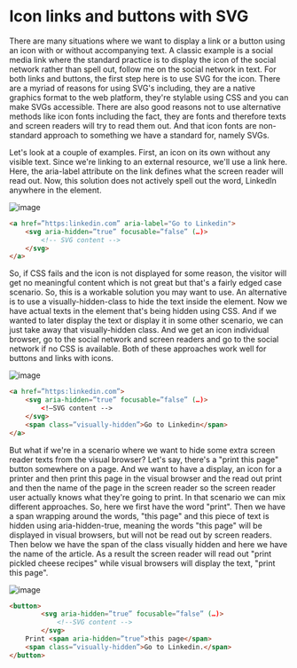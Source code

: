 #  Icon links and buttons with SVG 

There are many situations where we want to display a link or a button using an icon with or without accompanying text. A classic example is a social media link where the standard practice is to display the icon of the social network rather than spell out, follow me on the social network in text. 
For both links and buttons, the first step here is to use SVG for the icon. There are a myriad of reasons for using SVG's including, they are a native graphics format to the web platform, they're stylable using CSS and you can make SVGs accessible. There are also good reasons not to use alternative methods like icon fonts including the fact, they are fonts and therefore texts and screen readers will try to read them out. And that icon fonts are non-standard approach to something we have a standard for, namely SVGs.

Let's look at a couple of examples. First, an icon on its own without any visible text. Since we're linking to an external resource, we'll use a link here. Here, the aria-label attribute on the link defines what the screen reader will read out. Now, this solution does not actively spell out the word, LinkedIn anywhere in the element. 


![image](https://user-images.githubusercontent.com/36185795/180609037-46237093-de4c-4c9d-a2ab-8aeb9072a81e.png)


```html
<a href=”https:linkedin.com” aria-label="Go to Linkedin">
	<svg aria-hidden=”true” focusable=”false” (…)>
        <!-- SVG content -->
    </svg>
</a>
```
 
So, if CSS fails and the icon is not displayed for some reason, the visitor will get no meaningful content which is not great but that's a fairly edged case scenario. So, this is a workable solution you may want to use. An alternative is to use a visually-hidden-class to hide the text inside the element. Now we have actual texts in the element that's being hidden using CSS. And if we wanted to later display the text or display it in some other scenario, we can just take away that visually-hidden class. And we get an icon individual browser, go to the social network and screen readers and go to the social network if no CSS is available. Both of these approaches work well for buttons and links with icons.

![image](https://user-images.githubusercontent.com/36185795/180609055-4fb9bdd7-0d6f-4e81-a789-542d3a0ecca9.png)

 
```html
<a href=”https:linkedin.com”>
    <svg aria-hidden=”true” focusable=”false” (…)>
        <!—SVG content -->
    </svg>
    <span class=”visually-hidden”>Go to Linkedin</span>
</a>
```

But what if we're in a scenario where we want to hide some extra screen reader texts from the visual browser? Let's say, there's a "print this page" button somewhere on a page. And we want to have a display, an icon for a printer and then print this page in the visual browser and the read out print and then the name of the page in the screen reader so the screen reader user actually knows what they're going to print. In that scenario we can mix different approaches. So, here we first have the word "print". Then we have a span wrapping around the words, "this page" and this piece of text is hidden using aria-hidden-true, meaning the words "this page" will be displayed in visual browsers, but will not be read out by screen readers. Then below we have the span of the class visually hidden and here we have the name of the article. As a result the screen reader will read out "print pickled cheese recipes" while visual browsers will display the text, "print this page".

![image](https://user-images.githubusercontent.com/36185795/180609075-09318938-0f75-4441-9aae-a919ff29b558.png)


```html
<button>
        <svg aria-hidden=”true” focusable=”false” (…)>
            <!--SVG content -->
        </svg>
    Print <span aria-hidden=”true”>this page</span>
    <span class=”visually-hidden”>Go to Linkedin.</span>
</button>
```
